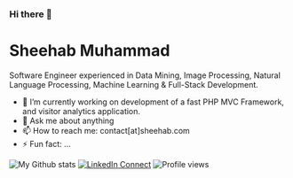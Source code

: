 ### Hi there 👋

# Sheehab Muhammad



<p>Software Engineer experienced in Data Mining, Image Processing, Natural Language Processing, Machine Learning & Full-Stack Development.</p>

- 🔭 I’m currently working on development of a fast PHP MVC Framework, and visitor analytics application.
- 💬 Ask me about anything
- 📫 How to reach me: contact[at]sheehab.com
- ⚡ Fun fact: ...


![My Github stats](https://github-readme-stats.vercel.app/api?username=sheehabmuhammad&show_icons=true&hide_border=true&theme=gotham)
[![LinkedIn Connect](https://img.shields.io/badge/%20-Connect-black?color=14171A&labelColor=212121&logo=linkedin&logoColor=ffffff)](https://www.linkedin.com/in/sheehabmuhammad/) ![Profile views](https://gpvc.arturio.dev/sheehabmuhammad)
